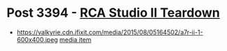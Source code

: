# Post 3394 - [RCA Studio II Teardown](https://www.ifixit.com/News/3394/rca-studio-ii-teardown)

- https://valkyrie.cdn.ifixit.com/media/2015/08/05164502/a7r-ii-1-600x400.jpeg [media item](media-27869.md)